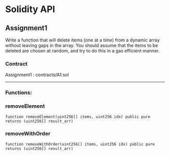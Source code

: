 # Solidity API

## Assignment1

Write a function that will delete items (one at a time) from a dynamic array without leaving gaps in the array. You should assume that the items to be deleted are chosen at random, and try to do this in a gas efficient manner.

### Contract
Assignment1 : contracts/A1.sol

 --- 
### Functions:
### removeElement

```solidity
function removeElement(uint256[] items, uint256 idx) public pure returns (uint256[] result_arr)
```

### removeWithOrder

```solidity
function removeWithOrder(uint256[] items, uint256 idx) public pure returns (uint256[] result_arr)
```

